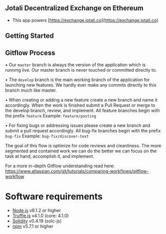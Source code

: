 ## Jotali Decentralized Exchange on Ethereum
+ This app powers [https://exchange.jotali.co](https://exchange.jotali.co)

## Getting Started

## Gitflow Process

• Our `master` branch is always the version of the application which is running live. Our master branch is never touched or committed directly to.

• The `develop` branch is the main working branch of the application for launching new features. We hardly ever make any commits directly to this branch much like master.

• When creating or adding a new feature create a new branch and name it accordingly. When the work is finished submit a Pull Request or merge to the develop branch, review, and implement. All feature branches begin with the prefix `feature` 
Example: `feature/posting`


• For fixing bugs or addressing issues please create a new branch and submit a pull request accordingly. All bug-fix branches begin with the prefix `bug-fix`
Example: `bug-fix/discover-text`

The goal of this flow is optimize for code reviews and cleanliness. The more segmented and contained work we can do the better we can focus on the task at hand, accomplish it, and implement.

For a more in-depth Gitflow understanding read here: https://www.atlassian.com/git/tutorials/comparing-workflows/gitflow-workflow

# Software requirements
+ [Node.js](https://nodejs.org/en/) v8.1.2 or higher
+ [Truffle.js](http://truffleframework.com/) v4.1.0 (core: 4.1.0)
+ [Solidity](http://solidity.readthedocs.io/en/develop/installing-solidity.html) v0.4.19 (solc-js)
+ [npm](https://www.npmjs.com/) v5.7.1 or higher
